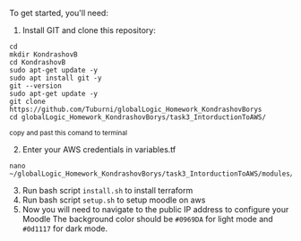 To get started, you'll need:
1. Install GIT and clone this repository:
```
cd
mkdir KondrashovB
cd KondrashovB
sudo apt-get update -y
sudo apt install git -y
git --version
sudo apt-get update -y
git clone https://github.com/Tuburni/globalLogic_Homework_KondrashovBorys
cd globalLogic_Homework_KondrashovBorys/task3_IntorductionToAWS/
```
<sub> copy and past this comand to terminal </sub>

2. Enter your AWS credentials in variables.tf

```
nano ~/globalLogic_Homework_KondrashovBorys/task3_IntorductionToAWS/modules/variable.tf
```

3. Run bash script `install.sh` to install terraform
4. Run bash script `setup.sh` to setup moodle on aws
5. Now you will need to navigate to the public IP address to configure your Moodle
The background color should be `#0969DA` for light mode and `#0d1117` for dark mode.
